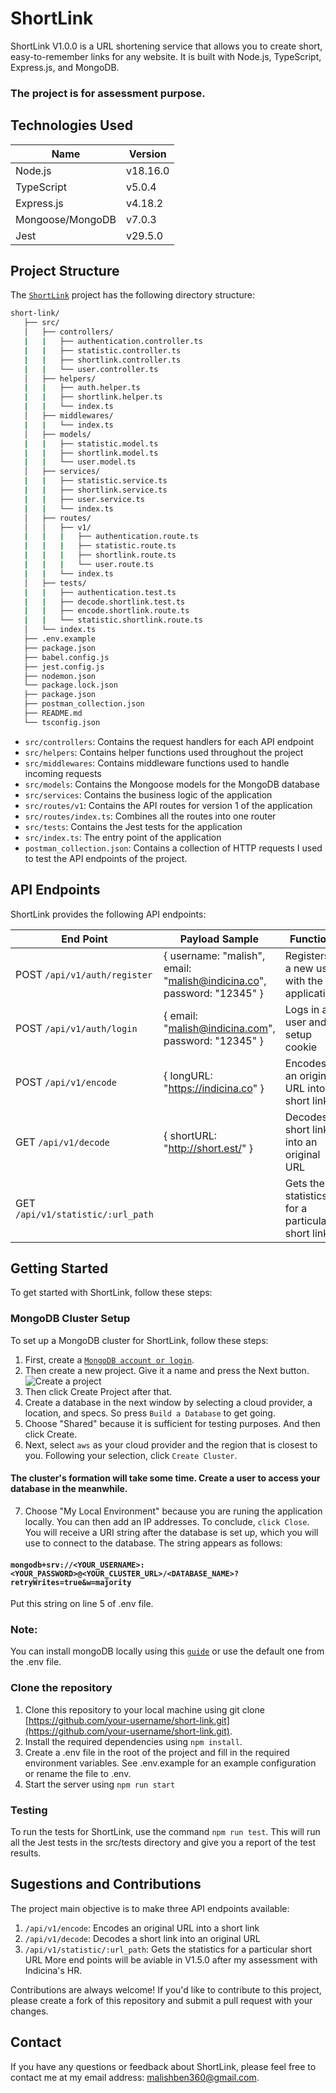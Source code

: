 # ShortLink
ShortLink V1.0.0 is a URL shortening service that allows you to create short, easy-to-remember links for any website. It is built with Node.js, TypeScript, Express.js, and MongoDB.
### The project is for assessment purpose.

## Technologies Used
|         Name      |       Version    |
|-------------------|------------------|
|  Node.js          |  v18.16.0        |
|  TypeScript       |  v5.0.4          |
|  Express.js       |  v4.18.2         |
|  Mongoose/MongoDB |  v7.0.3          |
|  Jest             |  v29.5.0         |

## Project Structure
The [`ShortLink`](https://github.com/your-username/short-link) project has the following directory structure:
``` bash
short-link/
   ├── src/
   │   ├── controllers/
   |   |   ├── authentication.controller.ts
   |   |   ├── statistic.controller.ts
   |   |   ├── shortlink.controller.ts
   |   |   └── user.controller.ts
   │   ├── helpers/
   |   |   ├── auth.helper.ts
   |   |   ├── shortlink.helper.ts
   |   |   └── index.ts  
   │   ├── middlewares/
   |   |   └── index.ts
   │   ├── models/
   |   |   ├── statistic.model.ts
   |   |   ├── shortlink.model.ts
   |   |   └── user.model.ts
   │   ├── services/
   |   |   ├── statistic.service.ts
   |   |   ├── shortlink.service.ts
   |   |   ├── user.service.ts
   |   |   └── index.ts
   │   ├── routes/
   │   │   ├── v1/
   |   |   |   ├── authentication.route.ts
   |   |   |   ├── statistic.route.ts
   |   |   |   ├── shortlink.route.ts
   |   |   |   └── user.route.ts
   |   |   └── index.ts
   │   ├── tests/
   |   |   ├── authentication.test.ts
   |   |   ├── decode.shortlink.test.ts
   |   |   ├── encode.shortlink.route.ts
   |   |   └── statistic.shortlink.route.ts
   │   └── index.ts
   ├── .env.example
   ├── package.json
   ├── babel.config.js
   ├── jest.config.js
   ├── nodemon.json
   └── package.lock.json
   ├── package.json
   ├── postman_collection.json
   ├── README.md
   └── tsconfig.json
```

* `src/controllers`: Contains the request handlers for each API endpoint
* `src/helpers`: Contains helper functions used throughout the project
* `src/middlewares`: Contains middleware functions used to handle incoming requests
* `src/models`: Contains the Mongoose models for the MongoDB database
* `src/services`: Contains the business logic of the application
* `src/routes/v1`: Contains the API routes for version 1 of the application
* `src/routes/index.ts`: Combines all the routes into one router
* `src/tests`: Contains the Jest tests for the application
* `src/index.ts`: The entry point of the application
* `postman_collection.json`: Contains a collection of HTTP requests I used to test the API endpoints of the project.

## API Endpoints
ShortLink provides the following API endpoints:

|   End Point |               Payload Sample     |                     Function                  |
|---------------------------|----------------------------------------|---------------------------------------------------|
|POST `/api/v1/auth/register`      |{ username: "malish", email: "malish@indicina.co", password: "12345" } |Registers a new user with the application |
|POST `/api/v1/auth/login`         |{ email: "malish@indicina.com", password: "12345" }              |Logs in a user and setup cookie           |
|POST `/api/v1/encode`             |{ longURL: "https://indicina.co" }                               |Encodes an original URL into a short link       |
|GET `/api/v1/decode`              |{ shortURL: "http://short.est/" }                                |Decodes a short link into an original URL       |
|GET `/api/v1/statistic/:url_path` |                                                            |Gets the statistics for a particular short link|

## Getting Started
To get started with ShortLink, follow these steps:

### MongoDB Cluster Setup
To set up a MongoDB cluster for ShortLink, follow these steps:

1. First, create a [`MongoDB account or login`](https://account.mongodb.com/account/login).
2. Then create a new project. Give it a name and press the Next button.
![Create a project](https://www.freecodecamp.org/news/content/images/size/w1600/2022/09/Screenshot-2022-09-26-205148.png)
3. Then click Create Project after that.
4. Create a database in the next window by selecting a cloud provider, a location, and specs. So press `Build a Database` to get going.
5. Choose "Shared" because it is sufficient for testing purposes. And then click Create.
6. Next, select `aws` as your cloud provider and the region that is closest to you. Following your selection, click `Create Cluster`.

#### The cluster's formation will take some time. Create a user to access your database in the meanwhile.

7. Choose "My Local Environment" because you are runing the application locally. You can then add an IP addresses. To conclude, `click Close`.
You will receive a URI string after the database is set up, which you will use to connect to the database. The string appears as follows:

#### `mongodb+srv://<YOUR_USERNAME>:<YOUR_PASSWORD>@<YOUR_CLUSTER_URL>/<DATABASE_NAME>?retryWrites=true&w=majority`
Put this string on line 5 of .env file.

### Note:
You can install mongoDB locally using this [`guide`](https://www.mongodb.com/docs/manual/tutorial/install-mongodb-on-windows/) or use the default one from the .env file.

### Clone the repository
1. Clone this repository to your local machine using git clone [https://github.com/your-username/short-link.git](https://github.com/your-username/short-link.git).
2. Install the required dependencies using `npm install`.
3. Create a .env file in the root of the project and fill in the required environment variables. See .env.example for an example configuration or rename the file to .env.
4. Start the server using `npm run start`

### Testing
To run the tests for ShortLink, use the command `npm run test`.
This will run all the Jest tests in the src/tests directory and give you a report of the test results. 

## Sugestions and Contributions
The project main objective is to make three API endpoints available:
1. `/api/v1/encode`: Encodes an original URL into a short link
2. `/api/v1/decode`: Decodes a short link into an original URL
3. `/api/v1/statistic/:url_path`: Gets the statistics for a particular short URL
More end points will be aviable in V1.5.0 after my assessment with Indicina's HR.

Contributions are always welcome! If you'd like to contribute to this project, please create a fork of this repository and submit a pull request with your changes.

## Contact
If you have any questions or feedback about ShortLink, please feel free to contact me at my email address: malishben360@gmail.com.

